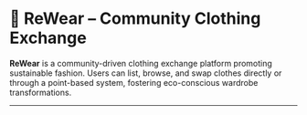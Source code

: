 # 👗 ReWear – Community Clothing Exchange


**ReWear** is a community-driven clothing exchange platform promoting sustainable fashion. Users can list, browse, and swap clothes directly or through a point-based system, fostering eco-conscious wardrobe transformations.

---

